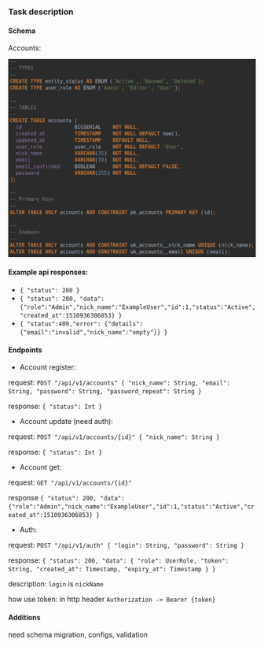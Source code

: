 ### Task description

#### Schema

Accounts: 

![account schema migration](./pipeline_images/schema_migration_account.png)


#### Example api responses:
- `{ "status": 200 }`
- `{ "status": 200, "data": {"role":"Admin","nick_name":"ExampleUser","id":1,"status":"Active","created_at":1510936306853} }`
- `{ "status":409,"error": {"details":{"email":"invalid","nick_name":"empty"}} }`

#### Endpoints

- Account register:

 request: `POST "/api/v1/accounts" { "nick_name": String, "email": String, "password": String, "password_repeat": String }`
 
 response: `{ "status": Int }`
 
- Account update (need auth):

 request: `POST "/api/v1/accounts/{id}" { "nick_name": String }`
 
 response: `{ "status": Int }`
 
- Account get:
 
 request: `GET "/api/v1/accounts/{id}"`
  
 response `{ "status": 200, "data": {"role":"Admin","nick_name":"ExampleUser","id":1,"status":"Active","created_at":1510936306853} }`
  
- Auth:

 request: `POST "/api/v1/auth" { "login": String, "password": String }`
 
 response: `{ "status": 200, "data": { "role": UserRole, "token": String, "created_at": Timestamp, "expiry_at": Timestamp } }`
 
 description: `login` is `nickName`
 
 how use token: in http header `Authorization -> Bearer {token}`
 

#### Additions
 
 need schema migration, configs, validation